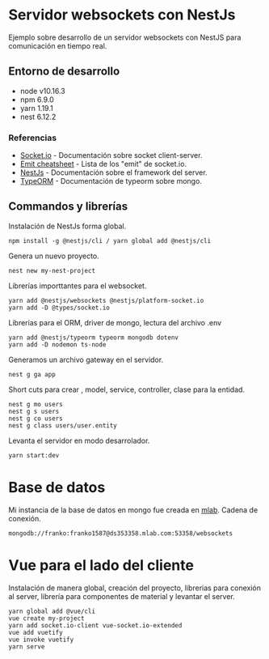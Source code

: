 # Servidor websockets con NestJs

Ejemplo sobre desarrollo de un servidor websockets con NestJS para comunicación en tiempo real.

## Entorno de desarrollo

* node v10.16.3
* npm 6.9.0
* yarn 1.19.1
* nest 6.12.2

### Referencias

* [Socket.io](https://socket.io/) - Documentación sobre socket client-server.
* [Emit cheatsheet](https://socket.io/docs/emit-cheatsheet/) - Lista de los "emit" de socket.io.
* [NestJs](https://docs.nestjs.com/) - Documentación sobre el framework del server.
* [TypeORM](https://github.com/typeorm/typeorm/blob/master/docs/mongodb.md) - Documentación de typeorm sobre mongo.

## Commandos y librerías

Instalación de NestJs forma global.
```
npm install -g @nestjs/cli / yarn global add @nestjs/cli
```

Genera un nuevo proyecto.
```
nest new my-nest-project
````

Librerías importtantes para el websocket.
```
yarn add @nestjs/websockets @nestjs/platform-socket.io
yarn add -D @types/socket.io
````

Librerías para el ORM, driver de mongo, lectura del archivo .env
```
yarn add @nestjs/typeorm typeorm mongodb dotenv
yarn add -D nodemon ts-node
````

Generamos un archivo gateway en el servidor.
```
nest g ga app
```
Short cuts para crear , model, service, controller, clase para la entidad.
```
nest g mo users
nest g s users
nest g co users
nest g class users/user.entity
```

Levanta el servidor en modo desarrolador.
```
yarn start:dev
```

# Base de datos
Mi instancia de la base de datos en mongo fue creada en [mlab](https://mlab.com/).
Cadena de conexión.
```
mongodb://franko:franko1587@ds353358.mlab.com:53358/websockets
```

# Vue para el lado del cliente
Instalación de manera global, creación del proyecto, librerias para conexión al server, librería para componentes de material y levantar el server.
```
yarn global add @vue/cli
vue create my-project
yarn add socket.io-client vue-socket.io-extended
vue add vuetify
vue invoke vuetify
yarn serve
```